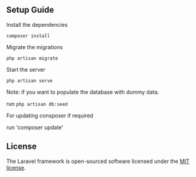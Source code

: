 ## Setup Guide

Install the dependencies

```
composer install
```

Migrate the migrations 

```
php artisan migrate
```

Start the server

```
php artisan serve
```

Note: if you want to populate the database with dummy data.

run `php artisan db:seed`

For updating consposer if required

run 'composer update'



## License

The Laravel framework is open-sourced software licensed under the [MIT license](https://opensource.org/licenses/MIT).
